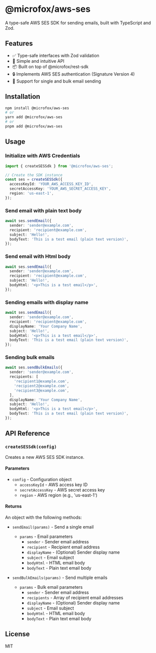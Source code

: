 # @microfox/aws-ses

A type-safe AWS SES SDK for sending emails, built with TypeScript and Zod.

## Features

- ✅ Type-safe interfaces with Zod validation
- 🚀 Simple and intuitive API
- 📦 Built on top of @microfox/rest-sdk
- 🔒 Implements AWS SES authentication (Signature Version 4)
- 📧 Support for single and bulk email sending

## Installation

```bash
npm install @microfox/aws-ses
# or
yarn add @microfox/aws-ses
# or
pnpm add @microfox/aws-ses
```

## Usage

### Initialize with AWS Credentials

```typescript
import { createSESSdk } from '@microfox/aws-ses';

// Create the SDK instance
const ses = createSESSdk({
  accessKeyId: 'YOUR_AWS_ACCESS_KEY_ID',
  secretAccessKey: 'YOUR_AWS_SECRET_ACCESS_KEY',
  region: 'us-east-1',
});
```

### Send email with plain text body

```typescript
await ses.sendEmail({
  sender: 'sender@example.com',
  recipient: 'recipient@example.com',
  subject: 'Hello!',
  bodyText: 'This is a test email (plain text version)',
});
```

### Send email with Html body

```typescript
await ses.sendEmail({
  sender: 'sender@example.com',
  recipient: 'recipient@example.com',
  subject: 'Hello!',
  bodyHtml: '<p>This is a test email</p>',
});
```

### Sending emails with display name

```typescript
await ses.sendEmail({
  sender: 'sender@example.com',
  recipient: 'recipient@example.com',
  displayName: 'Your Company Name',
  subject: 'Hello!',
  bodyHtml: '<p>This is a test email</p>',
  bodyText: 'This is a test email (plain text version)',
});
```

### Sending bulk emails

```typescript
await ses.sendBulkEmails({
  sender: 'sender@example.com',
  recipients: [
    'recipient1@example.com',
    'recipient2@example.com',
    'recipient3@example.com',
  ],
  displayName: 'Your Company Name',
  subject: 'Hello!',
  bodyHtml: '<p>This is a test email</p>',
  bodyText: 'This is a test email (plain text version)',
});
```

## API Reference

### `createSESSdk(config)`

Creates a new AWS SES SDK instance.

#### Parameters

- `config` - Configuration object
  - `accessKeyId` - AWS access key ID
  - `secretAccessKey` - AWS secret access key
  - `region` - AWS region (e.g., 'us-east-1')

#### Returns

An object with the following methods:

- `sendEmail(params)` - Send a single email

  - `params` - Email parameters
    - `sender` - Sender email address
    - `recipient` - Recipient email address
    - `displayName` - (Optional) Sender display name
    - `subject` - Email subject
    - `bodyHtml` - HTML email body
    - `bodyText` - Plain text email body

- `sendBulkEmails(params)` - Send multiple emails
  - `params` - Bulk email parameters
    - `sender` - Sender email address
    - `recipients` - Array of recipient email addresses
    - `displayName` - (Optional) Sender display name
    - `subject` - Email subject
    - `bodyHtml` - HTML email body
    - `bodyText` - Plain text email body

## License

MIT

